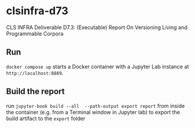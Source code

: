 # clsinfra-d73
CLS INFRA Deliverable D7.3: (Executable) Report On Versioning Living and Programmable Corpora

## Run
`docker compose up` starts a Docker container with a Jupyter Lab instance at `http://localhost:8889`. 

## Build the report
run `jupyter-book build --all  --path-output export report` from inside the container (e.g. from a Terminal window in Jupyter lab) to export the build artifact to the `export` folder
